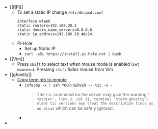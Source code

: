 - [[RPi]]
	- To set a static IP change `/etc/dhcpcd.conf`
	  ```
	  interface wlan0
	  static routers=192.168.20.1
	  static domain_name_servers=8.8.8.8
	  static ip_address=192.168.20.40/24
	  ```
	- Pi-Hole
		- Set up Static IP
		- `curl -sSL https://install.pi-hole.net | bash`
- [[Vim]]
	- Press `shift` to select text when mouse mode is enabled (`set mouse=a`). Pressing `shift` *hides* mouse from Vim
- [[ghostty]]
	- [Copy terminfo to remote](https://ghostty.org/docs/help/terminfo)
		- `infocmp -x | ssh YOUR-SERVER -- tic -x -`
		  > The `tic` command on the server may give the warning `"<stdin>", line 2, col 31, terminal 'xterm-ghostty': older tic versions may treat the description field as an alias` which can be safely ignored.
		-
-